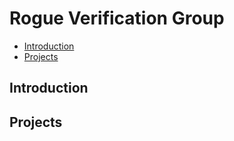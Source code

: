 # Rogue Verification Group

- [Introduction](#introduction)
- [Projects](#projects)

## Introduction

## Projects

